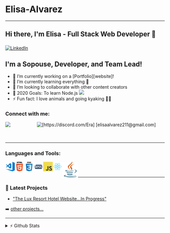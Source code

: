 # Elisa-Alvarez
---
## Hi there, I'm Elisa - Full Stack Web Developer  👋


[<img align="middle" src="https://www.flaticon.com/svg/static/icons/svg/185/185964.svg" alt="LinkedIn" width="50"/>](https://www.linkedin.com/in/elisa-alvarez-0089a4191/)




## I'm a Sopouse, Developer, and Team Lead!

- 🔭 I’m currently working on a [Portfolio][website]!
- 🌱 I’m currently learning everything 🤣
- 👯 I’m looking to collaborate with other content creators
- 🥅 2020 Goals: To learn Node.js <img src="https://img.icons8.com/windows/32/000000/node-js.png"/>
- ⚡ Fun fact: I love animals and going kyaking 🚣‍♀️


### Connect with me:
<section>
<img align="left" src="https://img.icons8.com/clouds/100/000000/discord-logo.png" width="100px"/>[https://discord.com/Era]
<img align="left" src="https://img.icons8.com/clouds/100/000000/gmail.png"/>[elisaalvarez211@gmail.com]
</section>
<br />
<br />


---

### Languages and Tools:

[<img align="left" alt="Visual Studio Code" width="30px" src="https://raw.githubusercontent.com/github/explore/80688e429a7d4ef2fca1e82350fe8e3517d3494d/topics/visual-studio-code/visual-studio-code.png" />]()
[<img align="left" alt="HTML5" width="30px" src="https://raw.githubusercontent.com/github/explore/80688e429a7d4ef2fca1e82350fe8e3517d3494d/topics/html/html.png" />]()
[<img align="left" alt="CSS3" width="30px" src="https://raw.githubusercontent.com/github/explore/80688e429a7d4ef2fca1e82350fe8e3517d3494d/topics/css/css.png" />]()
[<img align="left" alt="Less" width="30px" src="https://raw.githubusercontent.com/github/explore/80688e429a7d4ef2fca1e82350fe8e3517d3494d/topics/less/less.png" />]()
[<img align="left" alt="JavaScript" width="30px" src="https://raw.githubusercontent.com/github/explore/80688e429a7d4ef2fca1e82350fe8e3517d3494d/topics/javascript/javascript.png" />]()
[<img align="left" alt="React" width="30px" src="https://raw.githubusercontent.com/github/explore/80688e429a7d4ef2fca1e82350fe8e3517d3494d/topics/react/react.png" />]()
[<img align="left" alt="React" width="50px" src="https://raw.githubusercontent.com/github/explore/80688e429a7d4ef2fca1e82350fe8e3517d3494d/topics/java/java.png" />]()

<br />
<br />

---

### 🚧 Latest Projects

- ["The Lux Resort Hotel Website...In Progress"](https://github.com/Elisa-Alvarez/LuxuryBeachHotel)


➡️ [other projects...](https://youtube.com/codestackr)

---

<details>
  <summary>⚡ Github Stats</summary>
<img alt="Elisa's github stats" src ="https://github-readme-stats.vercel.app/api?username=Elisa-Alvarez&show_icons=true&theme=dracula"/>

</details>


